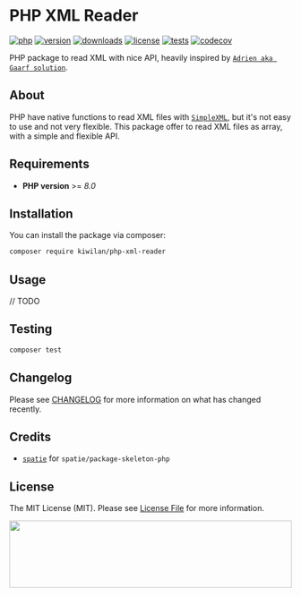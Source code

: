 # PHP XML Reader

<!-- ![Banner with eReader picture in background and PHP eBook title](docs/banner.jpg) -->

[![php][php-version-src]][php-version-href]
[![version][version-src]][version-href]
[![downloads][downloads-src]][downloads-href]
[![license][license-src]][license-href]
[![tests][tests-src]][tests-href]
[![codecov][codecov-src]][codecov-href]

PHP package to read XML with nice API, heavily inspired by [`Adrien aka Gaarf solution`](https://stackoverflow.com/questions/6578832/how-to-convert-xml-into-array-in-php/30234924#30234924).

## About

PHP have native functions to read XML files with [`SimpleXML`](https://www.php.net/manual/en/book.simplexml.php), but it's not easy to use and not very flexible. This package offer to read XML files as array, with a simple and flexible API.

## Requirements

-   **PHP version** >= _8.0_

## Installation

You can install the package via composer:

```bash
composer require kiwilan/php-xml-reader
```

## Usage

// TODO

## Testing

```bash
composer test
```

## Changelog

Please see [CHANGELOG](CHANGELOG.md) for more information on what has changed recently.

## Credits

-   [`spatie`](https://github.com/spatie) for `spatie/package-skeleton-php`

## License

The MIT License (MIT). Please see [License File](LICENSE.md) for more information.

[<img src="https://user-images.githubusercontent.com/48261459/201463225-0a5a084e-df15-4b11-b1d2-40fafd3555cf.svg" height="120rem" width="100%" />](https://github.com/kiwilan)

[version-src]: https://img.shields.io/packagist/v/kiwilan/php-xml-reader.svg?style=flat-square&colorA=18181B&colorB=777BB4
[version-href]: https://packagist.org/packages/kiwilan/php-xml-reader
[php-version-src]: https://img.shields.io/static/v1?style=flat-square&label=PHP&message=v8.1&color=777BB4&logo=php&logoColor=ffffff&labelColor=18181b
[php-version-href]: https://www.php.net/
[downloads-src]: https://img.shields.io/packagist/dt/kiwilan/php-xml-reader.svg?style=flat-square&colorA=18181B&colorB=777BB4
[downloads-href]: https://packagist.org/packages/kiwilan/php-xml-reader
[license-src]: https://img.shields.io/github/license/kiwilan/php-xml-reader.svg?style=flat-square&colorA=18181B&colorB=777BB4
[license-href]: https://github.com/kiwilan/php-xml-reader/blob/main/README.md
[tests-src]: https://img.shields.io/github/actions/workflow/status/kiwilan/php-xml-reader/run-tests.yml?branch=main&label=tests&style=flat-square&colorA=18181B
[tests-href]: https://packagist.org/packages/kiwilan/php-xml-reader
[codecov-src]: https://codecov.io/gh/kiwilan/php-xml-reader/branch/main/graph/badge.svg?token=P9XIK2KV9G
[codecov-href]: https://codecov.io/gh/kiwilan/php-xml-reader
